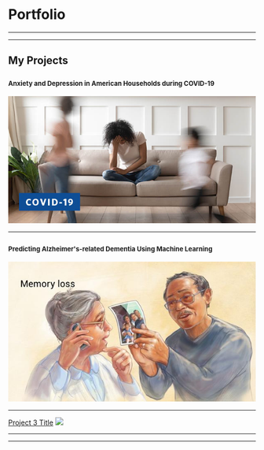 # Portfolio

---
---

## My Projects 

### <font size="2.8"> Anxiety and Depression in American Households during COVID-19 </font>
[<img src="https://raw.githubusercontent.com/Benjamin2009/anxiety-depression-covid/main/anxiety-depression-covid-19.jpeg"/>](https://nbviewer.org/github/Benjamin2009/anxiety-depression-covid/blob/main/Anxiety%20and%20Depression%20in%20American%20Households%20during%20COVID-19.ipynb)

---
### <font size="2.8"> Predicting Alzheimer's-related Dementia Using Machine Learning </font>
[<img src="https://raw.githubusercontent.com/Benjamin2009/Alzheimer-dementia-machine-learning/main/alzehemiers.jpeg"/>](https://nbviewer.org/github/Benjamin2009/Alzheimer-dementia-machine-learning/blob/12830e7960286c11413ee35be46ac4eb03a51eba/Predicting%20Alzheimer%27s-related%20Dementia%20Using%20MRI%20Data%20and%20Machine%20Learning%20.ipynb)

---
[Project 3 Title]()
<img src="images/dummy_thumbnail.jpg?raw=true"/>

---
---
